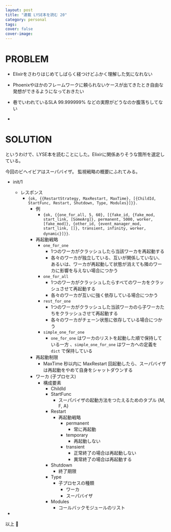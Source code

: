 ```yaml
---
layout: post
title: "連載 LYSE本を読む 20"
category: personal
tags:
cover: false
cover-image:
---
```


# PROBLEM
- Elixirをさわりはじめてしばらく経つけどふかく理解した気になれない
- Phoenixやほかのフレームワークに頼られないケースが出てきたとき自由な発想ができるようになっておきたい
- 巷でいわれているSLA 99.999999% などの実際がどうなのか腹落ちしてない

-

# SOLUTION
というわけで、LYSE本を読むことにした。Elixirに関係ありそうな箇所を選定している。

今回のビヘイビアはスーパバイザ。 監視戦略の概要にふれてみる。

- init/1
    - レスポンス
        - `{ok, {{RestartStrategy, MaxRestart, MaxTime}, [{ChildId, StartFunc, Restart, Shutdown, Type, Modules}]}}.`
            - 例
                - `{ok, {{one_for_all, 5, 60}, [{fake_id, {fake_mod, start_link, [SomeArg]}, permanent, 5000, worker, [fake_mod]}, {other_id, {event_manager_mod, start_link, []}, transient, infinity, worker, dynamic}]}}`.
            - 再起動戦略
                - `one_for_one`
                    - 1つのワーカがクラッシュしたら当該ワーカを再起動する
                    - 各々のワーカが独立している、互いが関係していない、あるいは、ワーカが再起動して状態が消えても隣のワーカに影響を与えない場合につかう
                - `one_for_all`
                    - 1つのワーカがクラッシュしたらすべてのワーカをクラッシュさせて再起動する
                    - 各々のワーカが互いに強く依存している場合につかう
                - `rest_for_one`
                    - 1つのワーカがクラッシュした当該ワーカのら子ワーカたちをクラッシュさせて再起動する
                    - 各々のワーカがチェーン状態に依存している場合につかう
                - `simple_one_for_one`
                    - `one_for_one` はワーカのリストを起動した順で保持している一方 、`simple_one_for_one` はワーカへの定義を `dict` で保持している
            - 再起動制限
                - MaxTime 秒以内に MaxRestart 回起動したら、スーパバイザは再起動をやめて自身をシャットダウンする
            - ワーカ (子プロセス)
                - 構成要素
                    - ChildId
                    - StartFunc
                        - スーパバイザの起動方法をつたえるためのタプル {M, F, A}
                    - Restart
                        - 再起動戦略
                            - permanent
                                - 常に再起動
                            - temporary
                                - 再起動しない
                            - transient
                                - 正常終了の場合は再起動しない
                                - 異常終了の場合は再起動する
                    - Shutdown
                        - 終了期限
                    - Type
                        - 子プロセスの種類
                            - ワーカ
                            - スーパバイザ
                    - Modules
                        - コールバックモジュールのリスト

-

以上 :construction_worker:
